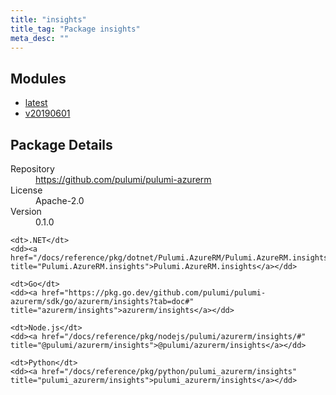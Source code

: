 ```yaml
---
title: "insights"
title_tag: "Package insights"
meta_desc: ""
---
```


<!-- WARNING: this file was generated by Pulumi Docs Generator. -->
<!-- Do not edit by hand unless you're certain you know what you are doing! -->



<h2 id="modules">Modules</h2>
<ul class="api">
    <li><a href="latest/" title="latest"><span class="symbol module"></span>latest</a></li>
    <li><a href="v20190601/" title="v20190601"><span class="symbol module"></span>v20190601</a></li>
</ul>

<h2 id="package-details">Package Details</h2>
<dl class="package-details">
	<dt>Repository</dt>
	<dd><a href="https://github.com/pulumi/pulumi-azurerm">https://github.com/pulumi/pulumi-azurerm</a></dd>
	<dt>License</dt>
	<dd>Apache-2.0</dd>
	<dt>Version</dt>
	<dd>0.1.0</dd>
</dl>



<dl class="tabular">

    <dt>.NET</dt>
    <dd><a href="/docs/reference/pkg/dotnet/Pulumi.AzureRM/Pulumi.AzureRM.insights.html" title="Pulumi.AzureRM.insights">Pulumi.AzureRM.insights</a></dd>

    <dt>Go</dt>
    <dd><a href="https://pkg.go.dev/github.com/pulumi/pulumi-azurerm/sdk/go/azurerm/insights?tab=doc#" title="azurerm/insights">azurerm/insights</a></dd>

    <dt>Node.js</dt>
    <dd><a href="/docs/reference/pkg/nodejs/pulumi/azurerm/insights/#" title="@pulumi/azurerm/insights">@pulumi/azurerm/insights</a></dd>

    <dt>Python</dt>
    <dd><a href="/docs/reference/pkg/python/pulumi_azurerm/insights" title="pulumi_azurerm/insights">pulumi_azurerm/insights</a></dd>

</dl>

